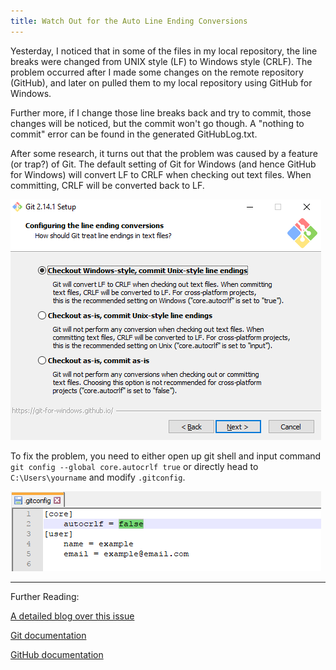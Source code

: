 ```yaml
---
title: Watch Out for the Auto Line Ending Conversions
---
```


Yesterday, I noticed that in some of the files in my local repository, the line breaks were changed from UNIX style (LF) to Windows style (CRLF). The problem occurred after I made some changes on the remote repository (GitHub), and later on pulled them to my local repository using GitHub for Windows.

Further more, if I change those line breaks back and try to commit, those changes will be noticed, but the commit won't go though. A "nothing to commit" error can be found in the generated GitHubLog.txt.

After some research, it turns out that the problem was caused by a feature (or trap?) of Git. The default setting of Git for Windows (and hence GitHub for Windows) will convert LF to CRLF when checking out text files. When committing, CRLF will be converted back to LF.

![](/images/Git%20Setup.png)

To fix the problem, you need to either open up git shell and input command `git config --global core.autocrlf true` or directly head to `C:\Users\yourname` and modify `.gitconfig`.

![](/images/gitconfig.png)

---

Further Reading:

[A detailed blog over this issue](https://github.com/cssmagic/blog/issues/22)

[Git documentation](https://git-scm.com/book/en/v2/Customizing-Git-Git-Configuration#__code_core_autocrlf_code)

[GitHub documentation](https://help.github.com/articles/dealing-with-line-endings/)
